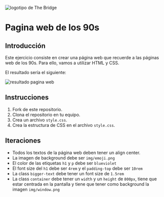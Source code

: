 ![logotipo de The Bridge](https://user-images.githubusercontent.com/27650532/77754601-e8365180-702b-11ea-8bed-5bc14a43f869.png "logotipo de The Bridge")

# Pagina web de los 90s

## Introducción

Este ejercicio consiste en crear una página web que recuerde a las páginas web de los 90s. Para ello, vamos a utilizar HTML y CSS.

El resultado sería el siguiente: 

![resultado pagina web](/pagina-web.png)

## Instrucciones

1. Fork de este repositorio.
2. Clona el repositorio en tu equipo.
3. Crea un archivo `style.css`.
4. Crea la estructura de CSS en el archivo `style.css`.

## Iteraciones

- Todos los textos de la página web deben tener un align center.
- La imagen de background debe ser `img/emoji.png`
- El color de las etiquetas `h1` y `p` debe ser `blueviolet`
- El font size del `h1` debe ser `4rem` y el `padding-top` debe ser `10rem`
- La class `bigger-text` debe tener un font size de `1.5rem`
- La class `container` debe tener un `width` y un `height` de `800px`, tiene que estar centrada en la pantalla y tiene que tener como background la imagen `img/window.png`